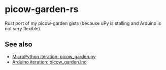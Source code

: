 # picow-garden-rs

Rust port of my picow-garden gists (because uPy is stalling and Arduino is not very flexible)

## See also
- [MicroPython iteration: picow_garden.py](https://gist.github.com/thinkier/949664165370c7f02886d5e145651fd4)
- [Arduino iteration: picow_garden.ino](https://gist.github.com/thinkier/eca6d7c2ac82de35cd03c40d304902cc)